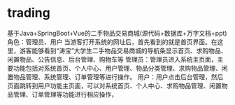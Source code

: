 # trading
基于Java+SpringBoot+Vue的二手物品交易商城(源代码+数据库+万字文档+ppt)角色：管理员、用户  当游客打开系统的网址后，首先看到的就是首页界面。在这里，游客能够看到“涛宝”大学生二手物品交易商城的导航条显示首页、求购物品、闲置物品、公告信息、后台管理、购物车等  管理员：管理员进入系统主页面，主要功能包括对系统首页、个人中心、用户管理、物品分类管理、求购物品管理、闲置物品管理、系统管理、订单管理等进行操作。  用户：用户点击后台管理，然后页面跳转到用户功能主页面，可以对系统首页、个人中心、求购物品管理、闲置物品管理、订单管理等功能进行相应操作，
